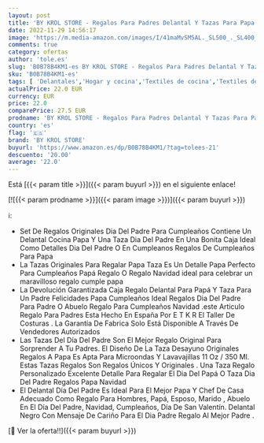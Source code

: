 ```yaml
---
layout: post
title: 'BY KROL STORE - Regalos Para Padres Delantal Y Tazas Para Papa Regalo Papa Regalos Para Cumpleaños Padres Regalo Padre Originales Regalo Para El Dia Del Padre Regalo Cumpleaños Navidad  DELANTAL TAZA PAPÁ '
date: 2022-11-29 14:56:17
image: 'https://m.media-amazon.com/images/I/41maMvSM5AL._SL500_._SL400_.jpg'
comments: true
category: ofertas
author: 'tole.es'
slug: 'B0B78B4KM1-es BY KROL STORE - Regalos Para Padres Delantal Y Tazas Para...'
sku: 'B0B78B4KM1-es'
tags: [ 'Delantales','Hogar y cocina','Textiles de cocina','Textiles del hogar','by krol store','navidad','🇪🇸', ]
actualPrice: 22.0 EUR
currency: EUR
price: 22.0
comparePrice: 27.5 EUR
prodname: 'BY KROL STORE - Regalos Para Padres Delantal Y Tazas Para Papa Regalo Papa Regalos Para Cumpleaños Padres Regalo Padre Originales Regalo Para El Dia Del Padre Regalo Cumpleaños Navidad  DELANTAL TAZA PAPÁ '
country: 'es'
flag: '🇪🇸'
brand: 'BY KROL STORE'
buyurl: 'https://www.amazon.es/dp/B0B78B4KM1/?tag=tolees-21'
descuento: '20.00'
average: '22.0'
---
```


Está [{{< param title >}}]({{< param buyurl >}}) en el siguiente enlace!

[![{{< param prodname >}}]({{< param image >}})]({{< param buyurl >}})

ℹ️:

- Set De Regalos Originales Dia Del Padre Para Cumpleaños Contiene Un Delantal Cocina Papa Y Una Taza Dia Del Padre En Una Bonita Caja Ideal Como Detalles Dia Del Padre O En Cumpleanos Regalos De Cumpleaños Para Papa
- La Tazas Originales Para Regalar Papa Taza Es Un Detalle Papa Perfecto Para Cumpleaños Papá Regalo O Regalo Navidad ideal para celebrar un maravilloso regalo cumple papa
- La Devolución Garantizada Caja Regalo Delantal Para Papá Y Taza Para Un Padre Felicidades Papa Cumpleaños Ideal Regalos Dia Del Padre Para Padre O Abuelo Regalo Para Cumpleaños Navidad️ .este Articulo Regalo Para Padres Esta Hecho En España Por E T K R El Taller De Costuras . La Garantía De Fabrica Solo Está Disponible A Través De Vendedores Autorizados
- Las Tazas Del Día Del Padre Son El Mejor Regalo Original Para Sorprender A Tu Padres. El Diseño De La Taza Desayuno Originales Regalos A Papa Es Apta Para Microondas Y Lavavajillas 11 Oz / 350 Ml. Estas Tazas Regalos Son Regalos Únicos Y Originales . Una Taza Regalo Personalizado Excelente Detalle Para Regalar El Dia Del Papá O Taza Dia Del Padre Regalos Papa Navidad
- El Delantal Día Del Padre Es Ideal Para El Mejor Papa Y Chef De Casa Adecuado Como Regalo Para Hombres, Papá, Esposo, Marido , Abuelo En El Día Del Padre, Navidad, Cumpleaños, Día De San Valentín. Delantal Negro Con Mensaje De Cariño Para El Dia Padre Regalo Al Mejor Padre .

[🛒 Ver la oferta!!]({{< param buyurl >}})
